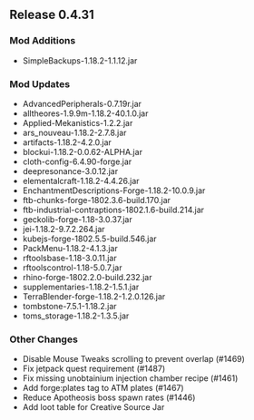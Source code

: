 ## Release 0.4.31

### Mod Additions
- SimpleBackups-1.18.2-1.1.12.jar
### Mod Updates
- AdvancedPeripherals-0.7.19r.jar
- alltheores-1.9.9m-1.18.2-40.1.0.jar
- Applied-Mekanistics-1.2.2.jar
- ars_nouveau-1.18.2-2.7.8.jar
- artifacts-1.18.2-4.2.0.jar
- blockui-1.18.2-0.0.62-ALPHA.jar
- cloth-config-6.4.90-forge.jar
- deepresonance-3.0.12.jar
- elementalcraft-1.18.2-4.4.26.jar
- EnchantmentDescriptions-Forge-1.18.2-10.0.9.jar
- ftb-chunks-forge-1802.3.6-build.170.jar
- ftb-industrial-contraptions-1802.1.6-build.214.jar
- geckolib-forge-1.18-3.0.37.jar
- jei-1.18.2-9.7.2.264.jar
- kubejs-forge-1802.5.5-build.546.jar
- PackMenu-1.18.2-4.1.3.jar
- rftoolsbase-1.18-3.0.11.jar
- rftoolscontrol-1.18-5.0.7.jar
- rhino-forge-1802.2.0-build.232.jar
- supplementaries-1.18.2-1.5.1.jar
- TerraBlender-forge-1.18.2-1.2.0.126.jar
- tombstone-7.5.1-1.18.2.jar
- toms_storage-1.18.2-1.3.5.jar

### Other Changes
- Disable Mouse Tweaks scrolling to prevent overlap (#1469)
- Fix jetpack quest requirement (#1487)
- Fix missing unobtainium injection chamber recipe (#1461)
- Add forge:plates tag to ATM plates (#1467)
- Reduce Apotheosis boss spawn rates (#1446)
- Add loot table for Creative Source Jar
